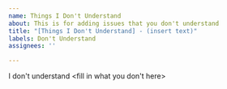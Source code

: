 ```yaml
---
name: Things I Don't Understand
about: This is for adding issues that you don't understand
title: "[Things I Don't Understand] - (insert text)"
labels: Don't Understand
assignees: ''

---
```


I don't understand <fill in what you don't here>
